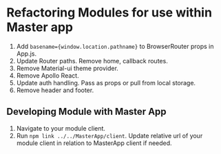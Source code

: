 # Refactoring Modules for use within Master app

1. Add `basename={window.location.pathname}` to BrowserRouter props in App.js.
2. Update Router paths. Remove home, callback routes.
3. Remove Material-ui theme provider.
4. Remove Apollo React.
5. Update auth handling. Pass as props or pull from local storage.
6. Remove header and footer.

## Developing Module with Master App
1. Navigate to your module client.
2. Run `npm link ../../MasterApp/client`. Update relative url of your module client in relation to MasterApp client if needed. 
